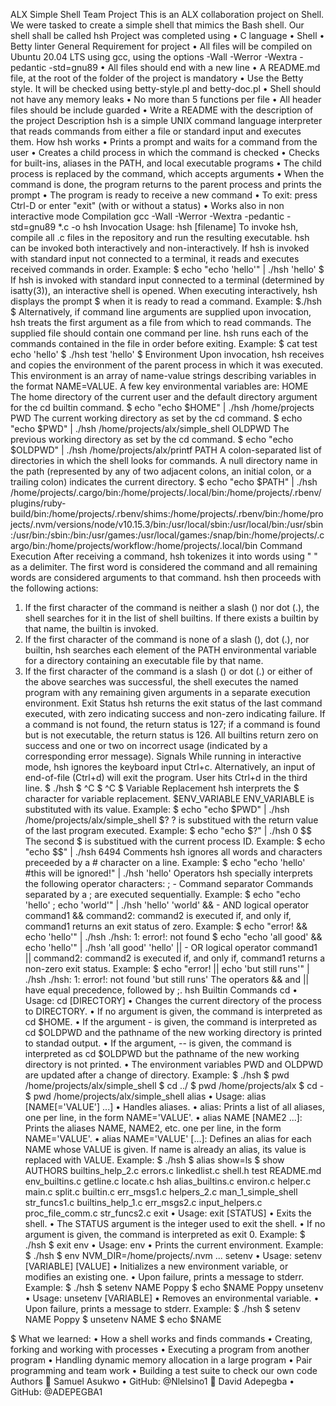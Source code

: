 ALX Simple Shell Team Project
This is an ALX collaboration project on Shell. We were tasked to create a simple shell that mimics the Bash shell. Our shell shall be called hsh
Project was completed using
•	C language
•	Shell
•	Betty linter
General Requirement for project
•	All files will be compiled on Ubuntu 20.04 LTS using gcc, using the options -Wall -Werror -Wextra -pedantic -std=gnu89
•	All files should end with a new line
•	A README.md file, at the root of the folder of the project is mandatory
•	Use the Betty style. It will be checked using betty-style.pl and betty-doc.pl
•	Shell should not have any memory leaks
•	No more than 5 functions per file
•	All header files should be include guarded
•	Write a README with the description of the project
Description
hsh is a simple UNIX command language interpreter that reads commands from either a file or standard input and executes them.
How hsh works
•	Prints a prompt and waits for a command from the user
•	Creates a child process in which the command is checked
•	Checks for built-ins, aliases in the PATH, and local executable programs
•	The child process is replaced by the command, which accepts arguments
•	When the command is done, the program returns to the parent process and prints the prompt
•	The program is ready to receive a new command
•	To exit: press Ctrl-D or enter "exit" (with or without a status)
•	Works also in non interactive mode
Compilation
gcc -Wall -Werror -Wextra -pedantic -std=gnu89 *.c -o hsh
Invocation
Usage: hsh [filename]
To invoke hsh, compile all .c files in the repository and run the resulting executable.
hsh can be invoked both interactively and non-interactively. If hsh is invoked with standard input not connected to a terminal, it reads and executes received commands in order.
Example:
$ echo "echo 'hello'" | ./hsh
'hello'
$
If hsh is invoked with standard input connected to a terminal (determined by isatty(3)), an interactive shell is opened. When executing interactively, hsh displays the prompt $ when it is ready to read a command.
Example:
$./hsh
$
Alternatively, if command line arguments are supplied upon invocation, hsh treats the first argument as a file from which to read commands. The supplied file should contain one command per line. hsh runs each of the commands contained in the file in order before exiting.
Example:
$ cat test
echo 'hello'
$ ./hsh test
'hello'
$
Environment
Upon invocation, hsh receives and copies the environment of the parent process in which it was executed. This environment is an array of name-value strings describing variables in the format NAME=VALUE. A few key environmental variables are:
HOME
The home directory of the current user and the default directory argument for the cd builtin command.
$ echo "echo $HOME" | ./hsh
/home/projects
PWD
The current working directory as set by the cd command.
$ echo "echo $PWD" | ./hsh
/home/projects/alx/simple_shell
OLDPWD
The previous working directory as set by the cd command.
$ echo "echo $OLDPWD" | ./hsh
/home/projects/alx/printf
PATH
A colon-separated list of directories in which the shell looks for commands. A null directory name in the path (represented by any of two adjacent colons, an initial colon, or a trailing colon) indicates the current directory.
$ echo "echo $PATH" | ./hsh
/home/projects/.cargo/bin:/home/projects/.local/bin:/home/projects/.rbenv/plugins/ruby-build/bin:/home/projects/.rbenv/shims:/home/projects/.rbenv/bin:/home/projects/.nvm/versions/node/v10.15.3/bin:/usr/local/sbin:/usr/local/bin:/usr/sbin:/usr/bin:/sbin:/bin:/usr/games:/usr/local/games:/snap/bin:/home/projects/.cargo/bin:/home/projects/workflow:/home/projects/.local/bin
Command Execution
After receiving a command, hsh tokenizes it into words using " " as a delimiter. The first word is considered the command and all remaining words are considered arguments to that command. hsh then proceeds with the following actions:
1.	If the first character of the command is neither a slash (\) nor dot (.), the shell searches for it in the list of shell builtins. If there exists a builtin by that name, the builtin is invoked.
2.	If the first character of the command is none of a slash (\), dot (.), nor builtin, hsh searches each element of the PATH environmental variable for a directory containing an executable file by that name.
3.	If the first character of the command is a slash (\) or dot (.) or either of the above searches was successful, the shell executes the named program with any remaining given arguments in a separate execution environment.
Exit Status
hsh returns the exit status of the last command executed, with zero indicating success and non-zero indicating failure.
If a command is not found, the return status is 127; if a command is found but is not executable, the return status is 126.
All builtins return zero on success and one or two on incorrect usage (indicated by a corresponding error message).
Signals
While running in interactive mode, hsh ignores the keyboard input Ctrl+c. Alternatively, an input of end-of-file (Ctrl+d) will exit the program.
User hits Ctrl+d in the third line.
$ ./hsh
$ ^C
$ ^C
$
Variable Replacement
hsh interprets the $ character for variable replacement.
$ENV_VARIABLE
ENV_VARIABLE is substituted with its value.
Example:
$ echo "echo $PWD" | ./hsh
/home/projects/alx/simple_shell
$?
? is substitued with the return value of the last program executed.
Example:
$ echo "echo $?" | ./hsh
0
$$
The second $ is substitued with the current process ID.
Example:
$ echo "echo $$" | ./hsh
6494
Comments
hsh ignores all words and characters preceeded by a # character on a line.
Example:
$ echo "echo 'hello' #this will be ignored!" | ./hsh
'hello'
Operators
hsh specially interprets the following operator characters:
; - Command separator
Commands separated by a ; are executed sequentially.
Example:
$ echo "echo 'hello' ; echo 'world'" | ./hsh
'hello'
'world'
&& - AND logical operator
command1 && command2: command2 is executed if, and only if, command1 returns an exit status of zero.
Example:
$ echo "error! && echo 'hello'" | ./hsh
./hsh: 1: error!: not found
$ echo "echo 'all good' && echo 'hello'" | ./hsh
'all good'
'hello'
|| - OR logical operator
command1 || command2: command2 is executed if, and only if, command1 returns a non-zero exit status.
Example:
$ echo "error! || echo 'but still runs'" | ./hsh
./hsh: 1: error!: not found
'but still runs'
The operators && and || have equal precedence, followed by ;.
hsh Builtin Commands
cd
•	Usage: cd [DIRECTORY]
•	Changes the current directory of the process to DIRECTORY.
•	If no argument is given, the command is interpreted as cd $HOME.
•	If the argument - is given, the command is interpreted as cd $OLDPWD and the pathname of the new working directory is printed to standad output.
•	If the argument, -- is given, the command is interpreted as cd $OLDPWD but the pathname of the new working directory is not printed.
•	The environment variables PWD and OLDPWD are updated after a change of directory.
Example:
$ ./hsh
$ pwd
/home/projects/alx/simple_shell
$ cd ../
$ pwd
/home/projects/alx
$ cd -
$ pwd
/home/projects/alx/simple_shell
alias
•	Usage: alias [NAME[='VALUE'] ...]
•	Handles aliases.
•	alias: Prints a list of all aliases, one per line, in the form NAME='VALUE'.
•	alias NAME [NAME2 ...]: Prints the aliases NAME, NAME2, etc. one per line, in the form NAME='VALUE'.
•	alias NAME='VALUE' [...]: Defines an alias for each NAME whose VALUE is given. If name is already an alias, its value is replaced with VALUE.
Example:
$ ./hsh
$ alias show=ls
$ show
AUTHORS            builtins_help_2.c  errors.c         linkedlist.c        shell.h       test
README.md          env_builtins.c     getline.c        locate.c            hsh
alias_builtins.c   environ.c          helper.c         main.c              split.c
builtin.c          err_msgs1.c        helpers_2.c      man_1_simple_shell  str_funcs1.c
builtins_help_1.c  err_msgs2.c        input_helpers.c  proc_file_comm.c    str_funcs2.c
exit
•	Usage: exit [STATUS]
•	Exits the shell.
•	The STATUS argument is the integer used to exit the shell.
•	If no argument is given, the command is interpreted as exit 0.
Example:
$ ./hsh
$ exit
env
•	Usage: env
•	Prints the current environment.
Example:
$ ./hsh
$ env
NVM_DIR=/home/projects/.nvm
...
setenv
•	Usage: setenv [VARIABLE] [VALUE]
•	Initializes a new environment variable, or modifies an existing one.
•	Upon failure, prints a message to stderr.
Example:
$ ./hsh
$ setenv NAME Poppy
$ echo $NAME
Poppy
unsetenv
•	Usage: unsetenv [VARIABLE]
•	Removes an environmental variable.
•	Upon failure, prints a message to stderr.
Example:
$ ./hsh
$ setenv NAME Poppy
$ unsetenv NAME
$ echo $NAME

$
What we learned:
•	How a shell works and finds commands
•	Creating, forking and working with processes
•	Executing a program from another program
•	Handling dynamic memory allocation in a large program
•	Pair programming and team work
•	Building a test suite to check our own code
Authors
👤 Samuel Asukwo
•	GitHub: @Nlelsino1
👤 David Adepegba
•	GitHub: @ADEPEGBA1

